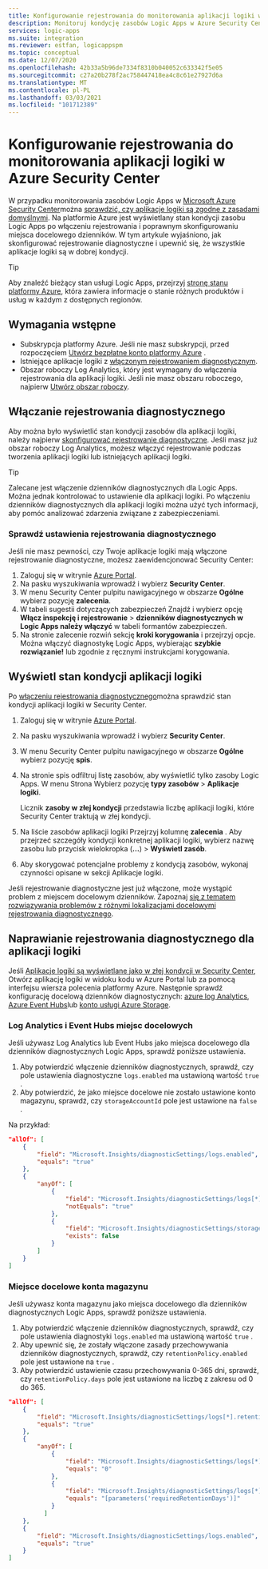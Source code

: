 ```yaml
---
title: Konfigurowanie rejestrowania do monitorowania aplikacji logiki w Azure Security Center
description: Monitoruj kondycję zasobów Logic Apps w Azure Security Center przez skonfigurowanie rejestrowania diagnostycznego.
services: logic-apps
ms.suite: integration
ms.reviewer: estfan, logicappspm
ms.topic: conceptual
ms.date: 12/07/2020
ms.openlocfilehash: 42b33a5b96de7334f8310b040052c633342f5e05
ms.sourcegitcommit: c27a20b278f2ac758447418ea4c8c61e27927d6a
ms.translationtype: MT
ms.contentlocale: pl-PL
ms.lasthandoff: 03/03/2021
ms.locfileid: "101712389"
---
```

# <a name="set-up-logging-to-monitor-logic-apps-in-azure-security-center"></a>Konfigurowanie rejestrowania do monitorowania aplikacji logiki w Azure Security Center

W przypadku monitorowania zasobów Logic Apps w [Microsoft Azure Security Center](../security-center/security-center-introduction.md)można [sprawdzić, czy aplikacje logiki są zgodne z zasadami domyślnymi](#view-logic-apps-health-status). Na platformie Azure jest wyświetlany stan kondycji zasobu Logic Apps po włączeniu rejestrowania i poprawnym skonfigurowaniu miejsca docelowego dzienników. W tym artykule wyjaśniono, jak skonfigurować rejestrowanie diagnostyczne i upewnić się, że wszystkie aplikacje logiki są w dobrej kondycji.

> [!TIP]
> Aby znaleźć bieżący stan usługi Logic Apps, przejrzyj [stronę stanu platformy Azure](https://status.azure.com/), która zawiera informacje o stanie różnych produktów i usług w każdym z dostępnych regionów.

## <a name="prerequisites"></a>Wymagania wstępne

* Subskrypcja platformy Azure. Jeśli nie masz subskrypcji, przed rozpoczęciem [Utwórz bezpłatne konto platformy Azure](https://azure.microsoft.com/free/) .
* Istniejące aplikacje logiki z [włączonym rejestrowaniem diagnostycznym](#enable-diagnostic-logging).
* Obszar roboczy Log Analytics, który jest wymagany do włączenia rejestrowania dla aplikacji logiki. Jeśli nie masz obszaru roboczego, najpierw [Utwórz obszar roboczy](../azure-monitor/logs/quick-create-workspace.md).

## <a name="enable-diagnostic-logging"></a>Włączanie rejestrowania diagnostycznego

Aby można było wyświetlić stan kondycji zasobów dla aplikacji logiki, należy najpierw [skonfigurować rejestrowanie diagnostyczne](monitor-logic-apps-log-analytics.md). Jeśli masz już obszar roboczy Log Analytics, możesz włączyć rejestrowanie podczas tworzenia aplikacji logiki lub istniejących aplikacji logiki.

> [!TIP]
> Zalecane jest włączenie dzienników diagnostycznych dla Logic Apps. Można jednak kontrolować to ustawienie dla aplikacji logiki. Po włączeniu dzienników diagnostycznych dla aplikacji logiki można użyć tych informacji, aby pomóc analizować zdarzenia związane z zabezpieczeniami.

### <a name="check-diagnostic-logging-setting"></a>Sprawdź ustawienia rejestrowania diagnostycznego

Jeśli nie masz pewności, czy Twoje aplikacje logiki mają włączone rejestrowanie diagnostyczne, możesz zaewidencjonować Security Center:

1. Zaloguj się w witrynie [Azure Portal](https://portal.azure.com).
1. Na pasku wyszukiwania wprowadź i wybierz **Security Center**.
1. W menu Security Center pulpitu nawigacyjnego w obszarze **Ogólne** wybierz pozycję **zalecenia**.
1. W tabeli sugestii dotyczących zabezpieczeń Znajdź i wybierz opcję **Włącz inspekcję i rejestrowanie** &gt; **dzienników diagnostycznych w Logic Apps należy włączyć** w tabeli formantów zabezpieczeń.
1. Na stronie zalecenie rozwiń sekcję **kroki korygowania** i przejrzyj opcje. Można włączyć diagnostykę Logic Apps, wybierając **szybkie rozwiązanie!** lub zgodnie z ręcznymi instrukcjami korygowania.

## <a name="view-logic-apps-health-status"></a>Wyświetl stan kondycji aplikacji logiki

Po [włączeniu rejestrowania diagnostycznego](#enable-diagnostic-logging)można sprawdzić stan kondycji aplikacji logiki w Security Center.

1. Zaloguj się w witrynie [Azure Portal](https://portal.azure.com).
1. Na pasku wyszukiwania wprowadź i wybierz **Security Center**.
1. W menu Security Center pulpitu nawigacyjnego w obszarze **Ogólne** wybierz pozycję **spis**.
1. Na stronie spis odfiltruj listę zasobów, aby wyświetlić tylko zasoby Logic Apps. W menu Strona Wybierz pozycję **typy zasobów** &gt; **Aplikacje logiki**.

   Licznik **zasoby w złej kondycji** przedstawia liczbę aplikacji logiki, które Security Center traktują w złej kondycji.
1.  Na liście zasobów aplikacji logiki Przejrzyj kolumnę **zalecenia** . Aby przejrzeć szczegóły kondycji konkretnej aplikacji logiki, wybierz nazwę zasobu lub przycisk wielokropka (**...**) &gt; **Wyświetl zasób**.
1.  Aby skorygować potencjalne problemy z kondycją zasobów, wykonaj czynności opisane w sekcji Aplikacje logiki.

Jeśli rejestrowanie diagnostyczne jest już włączone, może wystąpić problem z miejscem docelowym dzienników. Zapoznaj [się z tematem rozwiązywania problemów z różnymi lokalizacjami docelowymi rejestrowania diagnostycznego](#fix-diagnostic-logging-for-logic-apps).

## <a name="fix-diagnostic-logging-for-logic-apps"></a>Naprawianie rejestrowania diagnostycznego dla aplikacji logiki

Jeśli [Aplikacje logiki są wyświetlane jako w złej kondycji w Security Center](#view-logic-apps-health-status), Otwórz aplikację logiki w widoku kodu w Azure Portal lub za pomocą interfejsu wiersza polecenia platformy Azure. Następnie sprawdź konfigurację docelową dzienników diagnostycznych: [azure log Analytics](#log-analytics-and-event-hubs-destinations), [Azure Event Hubs](#log-analytics-and-event-hubs-destinations)lub [konto usługi Azure Storage](#storage-account-destination).

### <a name="log-analytics-and-event-hubs-destinations"></a>Log Analytics i Event Hubs miejsc docelowych

Jeśli używasz Log Analytics lub Event Hubs jako miejsca docelowego dla dzienników diagnostycznych Logic Apps, sprawdź poniższe ustawienia. 

1. Aby potwierdzić włączenie dzienników diagnostycznych, sprawdź, czy pole ustawienia diagnostyczne `logs.enabled` ma ustawioną wartość `true` . 
1. Aby potwierdzić, że jako miejsce docelowe nie zostało ustawione konto magazynu, sprawdź, czy `storageAccountId` pole jest ustawione na `false` .

Na przykład:

```json
"allOf": [
    {
        "field": "Microsoft.Insights/diagnosticSettings/logs.enabled",
        "equals": "true"
    },
    {
        "anyOf": [
            {
                "field": "Microsoft.Insights/diagnosticSettings/logs[*].retentionPolicy.enabled",
                "notEquals": "true"
            },
            {
                "field": "Microsoft.Insights/diagnosticSettings/storageAccountId",
                "exists": false
            }
        ]
    }
] 
```

### <a name="storage-account-destination"></a>Miejsce docelowe konta magazynu

Jeśli używasz konta magazynu jako miejsca docelowego dla dzienników diagnostycznych Logic Apps, sprawdź poniższe ustawienia.

1. Aby potwierdzić włączenie dzienników diagnostycznych, sprawdź, czy pole ustawienia diagnostyki `logs.enabled` ma ustawioną wartość `true` .
1. Aby upewnić się, że zostały włączone zasady przechowywania dzienników diagnostycznych, sprawdź, czy `retentionPolicy.enabled` pole jest ustawione na `true` .
1. Aby potwierdzić ustawienie czasu przechowywania 0-365 dni, sprawdź, czy `retentionPolicy.days` pole jest ustawione na liczbę z zakresu od 0 do 365.

```json
"allOf": [
    {
        "field": "Microsoft.Insights/diagnosticSettings/logs[*].retentionPolicy.enabled",
        "equals": "true"
    },
    {
        "anyOf": [
            {
                "field": "Microsoft.Insights/diagnosticSettings/logs[*].retentionPolicy.days",
                "equals": "0"
            },
            {
                "field": "Microsoft.Insights/diagnosticSettings/logs[*].retentionPolicy.days",
                "equals": "[parameters('requiredRetentionDays')]"
            }
          ]
    },
    {
        "field": "Microsoft.Insights/diagnosticSettings/logs.enabled",
        "equals": "true"
    }
]
```